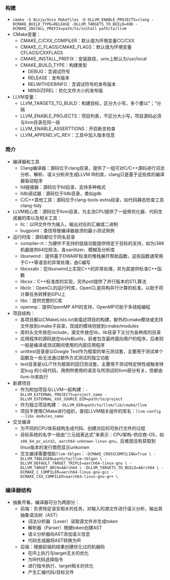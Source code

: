 ### 构建

- `cmake -G Ninja/Unix Makefiles -D DLLVM_ENABLE_PROJECTS=clang -DCMAKE_BUILD_TYPE=RELEASE -DLLVM_TARGETS_TO_BUILD=X86 -DCMAKE_INSTALL_PREFIX=path/to/install path/to/llvm`
- CMake变量：
  - CMAKE_C/CXX_COMPILER：默认值为环境变量CC/CXX
  - CMAKE_C_FLAGS/CMAKE_FLAGS：默认值为环境变量CFLAGS/CXXFLAGS
  - CMAKE_INSTALL_PREFIX：安装路径，unix上默认为/usr/local
  - CMAKE_BUILD_TYPE：构建类型
    - DEBUG：含调试符号
    - RELEASE：发布版本 
    - RELWITHDEBINFO：含调试符号的发布版本 
    - MINSIZEREL：优化文件大小的发布版
- LLVM变量：
  - LLVM_TARGETS_TO_BUILD：构建目标，区分大小写，多个要以”；“分隔
  - LLVM_ENABLE_PROJECTS：项目列表，不区分大小写，项目源码必须与llvm目录在同一级
  - LLVM_ENABLE_ASSERTTIONS：开启断言检查
  - LLVM_APPEND_VC_REV：工具中加入版本信息

### 简介

- 编译器和工具
  - Clang编译器：源码位于clang目录，提供了一组可对C/C++源码进行词法分析、解析、语义分析并生成LLVM IR的库，clang只是基于这些库的编译器驱动程序
  - lld链接器：源码位于lld目录，支持多种格式
  - lldb调试器：源码位于lldb目录，类似gdb
  - C/C++其他工具：源码位于clang-tools-extra目录，如代码静态检查工具clang-tidy
- LLVM核心库：源码位于llvm目录，为主流CPU提供了一组带优化器、代码生成器的库以及相关工具：
  - llc：以IR文件作为输入，输出对应的汇编或二进制
  - bugpoint：查找导致编译器崩溃的最小测试用例
- 运行时库：源码都位于同名目录
  - compiler-rt：为硬件不支持的低级功能提供特定于目标的支持，如为i386机器提供64位除法、各sanitizer、模糊及分析库
  - libunwind：提供基于DWARF标准的堆栈展开帮助函数，这些函数通常用于C++等语言的异常处理，由C编写
  - libcxxabi：在libunwind上实现C++的异常处理，并为其提供标准C++函数
  - libcxx：C++标准库的实现，另外pstl提供了并行版本的STL算法
  - libclc：OpenCL的运行时库，OpenCL是异构并行计算的标准，以助于将计算任务转移到GPU上
  - libc：提供完整的C库
  - openmp：提供OpemMP API的支持，OpenMP可助于多线程编程
- 项目结构：
  - 各项目都以CMakeLists.txt来描述项目的构建，额外的cmake模块或支持文件放到cmake子目录，现成的模块则放到cmake/modules
  - 库的头文件放在include，源文件放在lib，lib目录下又分为各种库的目录
  - 应用程序的源码放在tools和utils，前者包含最终面向用户的程序，后者则一般是编译或测试期间使用的内部应用程序
  - unittest目录是以Google Test作为框架的单元测试套，主要用于测试单个函数及一些无法通过额外方式测试的独立功能
  - test目录是以LIT作为框架的回归测试套，主要用于测试特定特性或触发特定bug 的小段代码，用例所使用的语言与所测试的llvm部分有关，但都由llvm-lit来执行
- 新建项目
  - 作为附加项目与LLVM一起构建：`-DLLVM_EXTERNAL_PROJECTS=project_name -DLLVM_EXTERNAL_XXX_SOURCE_DIR=path/to/project`
  - 作为独立项目构建：`-DLLVM_DIR=path/to/llvm/lib/cmake/llvm`
  - 项目不使用CMake进行组织，查找LLVM相关组件的库名：`llvm-config --libs modules_name`
- 交叉编译
  - 为不同的CPU体系结构生成代码、创建对应的可执行文件的过程
  - 目标系统的名字一般由“三元组表达式”来表示：CPU架构-供应商-OS，如`x86_64_pc_win32`、`aarch64-unknown-linux-gnu`，后者因没有获取到linux版本的发行商而显示unkonwn
  - 交叉编译需要借助`llvm-tblgen`：`-DCMAKE_CROSSCOMPILING=True \
    -DLLVM_TABLEGEN=path/to/llvm-tblgen \
    -DLLVM_DEFAULT_TARGET_TRIPLE=aarch64-linux-gnu \
    -DLLVM_TARGET_ARCH=AArch64 \
    -DLLVM_TARGETS_TO_BUILD=AArch64 \
    -DCMAKE_C_COMPILER=aarch64-linux-gnu-gcc -DCMAKE_CXX_COMPILER=aarch64-linux-gnu-g++ \`

### 编译器结构

- 抽象开看，编译器可分为两部分：
  - 前端：负责特定语言相关的任务，对输入的源文件进行语义分析，输出其抽象语法树（AST）
    - 词法分析器（Lexer）读取源文件并生成token
    - 解析器（Parser）根据token创建AST
    - 语义分析器向AST添加语义信息
    - 代码生成器将AST转换为IR
  - 后端：根据前端的结果创建优化过的机器码
    - 在IR上执行与target无关的优化
    - 为IR代码选择指令
    - 进行指令执行、target相关的优化
    - 产生汇编代码/目标文件

